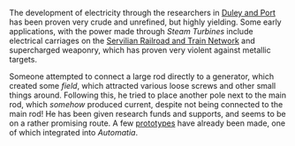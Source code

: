 ---
---

The development of electricity through the researchers in [Duley and Port](..\..\Realms\Utuw%20System\Schi\Servilia\Regions\Areas\Frisco%20Bay\Duley%20and%20Port.md) has been proven very crude and unrefined, but highly yielding. Some early applications, with the power made through *Steam Turbines* include electrical carriages on the [Servilian Railroad and Train Network](..\..\Groupings\Organisations\Servilian%20Railroad%20and%20Train%20Network.md) and supercharged weaponry, which has proven very violent against metallic targets. 

Someone attempted to connect a large rod directly to a generator, which created some *field*, which attracted various loose screws and other small things around. Following this, he tried to place another pole next to the main rod, which *somehow* produced current, despite not being connected to the main rod! 
He has been given research funds and supports, and seems to be on a rather promising route. A few [prototypes](Radio%20Equipment.md) have already been made, one of which integrated into *Automatia*. 
